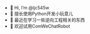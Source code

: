 - 👋 Hi, I’m @ljc545w  
- 👀 擅长使用Python开发小玩意儿  
- 🌱 最近在学习一些逆向工程相关的东西  
- 💞️ 欢迎试用ComWeChatRobot  

<!---
ljc545w/ljc545w is a ✨ special ✨ repository because its `README.md` (this file) appears on your GitHub profile.
You can click the Preview link to take a look at your changes.
--->
